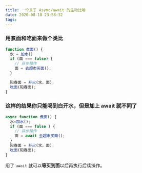 ```yaml
---
title: 一个关于 Async/await 的生动比喻
date: 2020-08-18 23:58:32
tags:
---
```



### 用煮面和吃面来做个类比

```js
function 煮面() {
  水 = 加水()
  if (面 === false) {
    // 异步操作
    面 = 去超市买面();
  }

  阳春面 = 开火(水，面);
  吃面(阳春面);
}
```

### 这样的结果你只能喝到白开水，但是加上 await 就不同了

```js
async function 煮面() {
  水=加水();
  if (面 === false ) {
    // 异步操作
    面 = await 去超市买面();
  }
  阳春面 = 开火(水，面);
  吃面(阳春面);
}
```

用了 `await` 就可以**等买到面**以后再执行后续操作。
